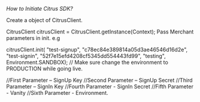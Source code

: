 *How to Initiate Citrus SDK?*

Create a object of CitrusClient.

  CitrusClient citrusClient = CitrusClient.getInstance(Context);
Pass Merchant parameters in init. e.g

  citrusClient.init(
        "test-signup", "c78ec84e389814a05d3ae46546d16d2e", 
        "test-signin", "52f7e15efd4208cf5345dd554443fd99", 
        "testing", Environment.SANDBOX); // Make sure change the environment to PRODUCTION while going live.

  //First Parameter –   SignUp Key
  //Second Parameter –  SignUp Secret
  //Third Parameter –   SignIn Key
  //Fourth Parameter -  SignIn Secret
  //Fifth Parameter -   Vanity
  //Sixth Parameter -   Environment.

